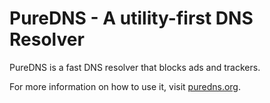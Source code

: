 # PureDNS - A utility-first DNS Resolver

PureDNS is a fast DNS resolver that blocks ads and trackers.

For more information on how to use it, visit [puredns.org](https://puredns.org).